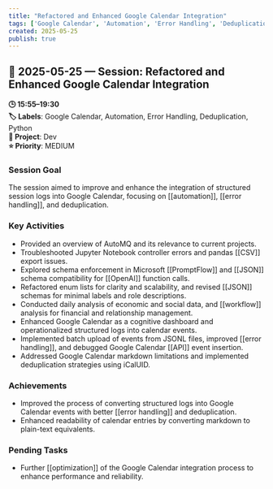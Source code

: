 ```yaml
---
title: "Refactored and Enhanced Google Calendar Integration"
tags: ['Google Calendar', 'Automation', 'Error Handling', 'Deduplication', 'Python']
created: 2025-05-25
publish: true
---
```


## 📅 2025-05-25 — Session: Refactored and Enhanced Google Calendar Integration

**🕒 15:55–19:30**  
**🏷️ Labels**: Google Calendar, Automation, Error Handling, Deduplication, Python  
**📂 Project**: Dev  
**⭐ Priority**: MEDIUM  


### Session Goal
The session aimed to improve and enhance the integration of structured session logs into Google Calendar, focusing on [[automation]], [[error handling]], and deduplication.

### Key Activities
- Provided an overview of AutoMQ and its relevance to current projects.
- Troubleshooted Jupyter Notebook controller errors and pandas [[CSV]] export issues.
- Explored schema enforcement in Microsoft [[PromptFlow]] and [[JSON]] schema compatibility for [[OpenAI]] function calls.
- Refactored enum lists for clarity and scalability, and revised [[JSON]] schemas for minimal labels and role descriptions.
- Conducted daily analysis of economic and social data, and [[workflow]] analysis for financial and relationship management.
- Enhanced Google Calendar as a cognitive dashboard and operationalized structured logs into calendar events.
- Implemented batch upload of events from JSONL files, improved [[error handling]], and debugged Google Calendar [[API]] event insertion.
- Addressed Google Calendar markdown limitations and implemented deduplication strategies using iCalUID.

### Achievements
- Improved the process of converting structured logs into Google Calendar events with better [[error handling]] and deduplication.
- Enhanced readability of calendar entries by converting markdown to plain-text equivalents.

### Pending Tasks
- Further [[optimization]] of the Google Calendar integration process to enhance performance and reliability.
